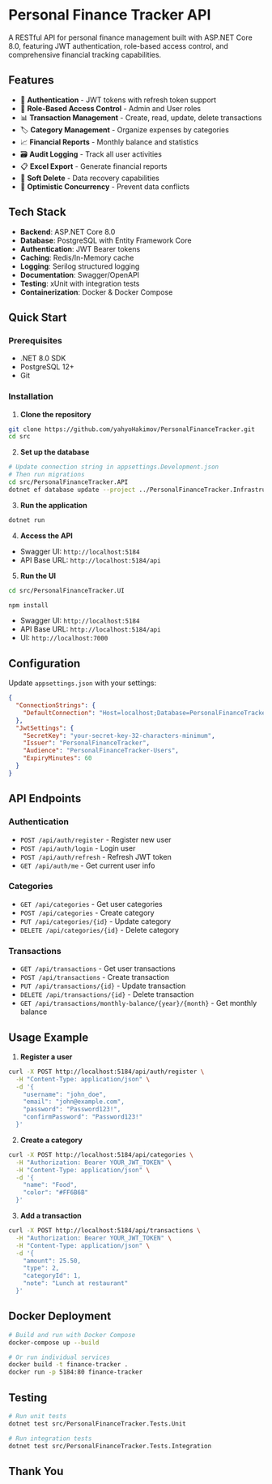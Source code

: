 ﻿# Personal Finance Tracker API

A RESTful API for personal finance management built with ASP.NET Core 8.0, featuring JWT authentication, role-based access control, and comprehensive financial tracking capabilities.

## Features

- 🔐 **Authentication** - JWT tokens with refresh token support
- 👥 **Role-Based Access Control** - Admin and User roles
- 📊 **Transaction Management** - Create, read, update, delete transactions
- 🏷️ **Category Management** - Organize expenses by categories
- 📈 **Financial Reports** - Monthly balance and statistics
- 🗃️ **Audit Logging** - Track all user activities
- 📋 **Excel Export** - Generate financial reports
- 🔄 **Soft Delete** - Data recovery capabilities
- 🎯 **Optimistic Concurrency** - Prevent data conflicts

## Tech Stack

- **Backend**: ASP.NET Core 8.0
- **Database**: PostgreSQL with Entity Framework Core
- **Authentication**: JWT Bearer tokens
- **Caching**: Redis/In-Memory cache
- **Logging**: Serilog structured logging
- **Documentation**: Swagger/OpenAPI
- **Testing**: xUnit with integration tests
- **Containerization**: Docker & Docker Compose

## Quick Start

### Prerequisites

- .NET 8.0 SDK
- PostgreSQL 12+
- Git

### Installation

1. **Clone the repository**
```bash
git clone https://github.com/yahyoHakimov/PersonalFinanceTracker.git
cd src
```

2. **Set up the database**
```bash
# Update connection string in appsettings.Development.json
# Then run migrations
cd src/PersonalFinanceTracker.API
dotnet ef database update --project ../PersonalFinanceTracker.Infrastructure
```

3. **Run the application**
```bash
dotnet run
```

4. **Access the API**
- Swagger UI: `http://localhost:5184`
- API Base URL: `http://localhost:5184/api`


5. **Run the UI**
```bash
cd src/PersonalFinanceTracker.UI

npm install
```
- Swagger UI: `http://localhost:5184`
- API Base URL: `http://localhost:5184/api`
- UI: `http://localhost:7000`

## Configuration

Update `appsettings.json` with your settings:

```json
{
  "ConnectionStrings": {
    "DefaultConnection": "Host=localhost;Database=PersonalFinanceTracker;Username=postgres;Password=your_password;Port=5432"
  },
  "JwtSettings": {
    "SecretKey": "your-secret-key-32-characters-minimum",
    "Issuer": "PersonalFinanceTracker",
    "Audience": "PersonalFinanceTracker-Users",
    "ExpiryMinutes": 60
  }
}
```

## API Endpoints

### Authentication
- `POST /api/auth/register` - Register new user
- `POST /api/auth/login` - Login user
- `POST /api/auth/refresh` - Refresh JWT token
- `GET /api/auth/me` - Get current user info

### Categories
- `GET /api/categories` - Get user categories
- `POST /api/categories` - Create category
- `PUT /api/categories/{id}` - Update category
- `DELETE /api/categories/{id}` - Delete category

### Transactions
- `GET /api/transactions` - Get user transactions
- `POST /api/transactions` - Create transaction
- `PUT /api/transactions/{id}` - Update transaction
- `DELETE /api/transactions/{id}` - Delete transaction
- `GET /api/transactions/monthly-balance/{year}/{month}` - Get monthly balance

## Usage Example

1. **Register a user**
```bash
curl -X POST http://localhost:5184/api/auth/register \
  -H "Content-Type: application/json" \
  -d '{
    "username": "john_doe",
    "email": "john@example.com",
    "password": "Password123!",
    "confirmPassword": "Password123!"
  }'
```

2. **Create a category**
```bash
curl -X POST http://localhost:5184/api/categories \
  -H "Authorization: Bearer YOUR_JWT_TOKEN" \
  -H "Content-Type: application/json" \
  -d '{
    "name": "Food",
    "color": "#FF6B6B"
  }'
```

3. **Add a transaction**
```bash
curl -X POST http://localhost:5184/api/transactions \
  -H "Authorization: Bearer YOUR_JWT_TOKEN" \
  -H "Content-Type: application/json" \
  -d '{
    "amount": 25.50,
    "type": 2,
    "categoryId": 1,
    "note": "Lunch at restaurant"
  }'
```

## Docker Deployment

```bash
# Build and run with Docker Compose
docker-compose up --build

# Or run individual services
docker build -t finance-tracker .
docker run -p 5184:80 finance-tracker
```

## Testing

```bash
# Run unit tests
dotnet test src/PersonalFinanceTracker.Tests.Unit

# Run integration tests
dotnet test src/PersonalFinanceTracker.Tests.Integration
```

## Thank You